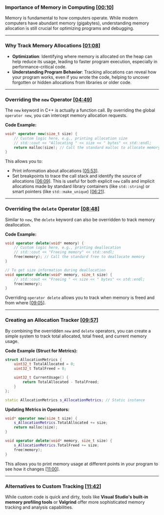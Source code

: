 ### Importance of Memory in Computing \[[00:10](http://www.youtube.com/watch?v=sLlGEUO_EGE&t=10)\]

Memory is fundamental to how computers operate. While modern computers have abundant memory (gigabytes), understanding memory allocation is still crucial for optimizing programs and debugging.

-----

### Why Track Memory Allocations \[[01:08](http://www.youtube.com/watch?v=sLlGEUO_EGE&t=68)\]

  * **Optimization**: Identifying where memory is allocated on the heap can help reduce its usage, leading to faster program execution, especially in performance-critical code.
  * **Understanding Program Behavior**: Tracking allocations can reveal how your program works, even if you wrote the code, helping to uncover forgotten or hidden allocations from libraries or older code.

-----

### Overriding the `new` Operator \[[04:49](http://www.youtube.com/watch?v=sLlGEUO_EGE&t=289)\]

The `new` keyword in C++ is actually a function call. By overriding the global `operator new`, you can intercept memory allocation requests.

**Code Example:**

```cpp
void* operator new(size_t size) {
    // Custom logic here, e.g., printing allocation size
    // std::cout << "Allocating " << size << " bytes" << std::endl;
    return malloc(size); // Call the standard malloc to allocate memory
}
```

This allows you to:

  * Print information about allocations \[[05:53](http://www.youtube.com/watch?v=sLlGEUO_EGE&t=353)\].
  * Set breakpoints to trace the call stack and identify the source of allocations \[[06:09](http://www.youtube.com/watch?v=sLlGEUO_EGE&t=369)\]. This is useful for both explicit `new` calls and implicit allocations made by standard library containers (like `std::string`) or smart pointers (like `std::make_unique`) \[[06:21](http://www.youtube.com/watch?v=sLlGEUO_EGE&t=381)\].

-----

### Overriding the `delete` Operator \[[08:48](http://www.youtube.com/watch?v=sLlGEUO_EGE&t=528)\]

Similar to `new`, the `delete` keyword can also be overridden to track memory deallocation.

**Code Example:**

```cpp
void operator delete(void* memory) {
    // Custom logic here, e.g., printing deallocation
    // std::cout << "Freeing memory" << std::endl;
    free(memory); // Call the standard free to deallocate memory
}

// To get size information during deallocation
void operator delete(void* memory, size_t size) {
    // std::cout << "Freeing " << size << " bytes" << std::endl;
    free(memory);
}
```

Overriding `operator delete` allows you to track when memory is freed and from where \[[09:05](http://www.youtube.com/watch?v=sLlGEUO_EGE&t=545)\].

-----

### Creating an Allocation Tracker \[[09:57](http://www.youtube.com/watch?v=sLlGEUO_EGE&t=597)\]

By combining the overridden `new` and `delete` operators, you can create a simple system to track total allocated, total freed, and current memory usage.

**Code Example (Struct for Metrics):**

```cpp
struct AllocationMetrics {
    uint32_t TotalAllocated = 0;
    uint32_t TotalFreed = 0;

    uint32_t CurrentUsage() {
        return TotalAllocated - TotalFreed;
    }
};

static AllocationMetrics s_AllocationMetrics; // Static instance
```

**Updating Metrics in Operators:**

```cpp
void* operator new(size_t size) {
    s_AllocationMetrics.TotalAllocated += size;
    return malloc(size);
}

void operator delete(void* memory, size_t size) {
    s_AllocationMetrics.TotalFreed += size;
    free(memory);
}
```

This allows you to print memory usage at different points in your program to see how it changes \[[11:00](http://www.youtube.com/watch?v=sLlGEUO_EGE&t=660)\].

-----

### Alternatives to Custom Tracking \[[11:42](http://www.youtube.com/watch?v=sLlGEUO_EGE&t=702)\]

While custom code is quick and dirty, tools like **Visual Studio's built-in memory profiling tools** or **Valgrind** offer more sophisticated memory tracking and analysis capabilities.
